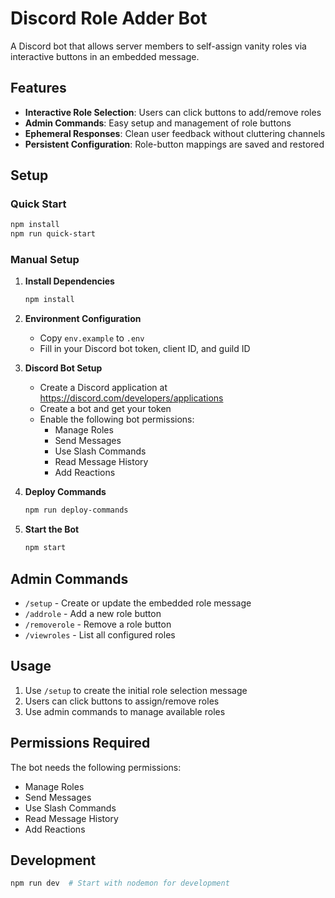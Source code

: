 # Discord Role Adder Bot

A Discord bot that allows server members to self-assign vanity roles via interactive buttons in an embedded message.

## Features

- **Interactive Role Selection**: Users can click buttons to add/remove roles
- **Admin Commands**: Easy setup and management of role buttons
- **Ephemeral Responses**: Clean user feedback without cluttering channels
- **Persistent Configuration**: Role-button mappings are saved and restored

## Setup

### Quick Start
```bash
npm install
npm run quick-start
```

### Manual Setup

1. **Install Dependencies**
   ```bash
   npm install
   ```

2. **Environment Configuration**
   - Copy `env.example` to `.env`
   - Fill in your Discord bot token, client ID, and guild ID

3. **Discord Bot Setup**
   - Create a Discord application at https://discord.com/developers/applications
   - Create a bot and get your token
   - Enable the following bot permissions:
     - Manage Roles
     - Send Messages
     - Use Slash Commands
     - Read Message History
     - Add Reactions

4. **Deploy Commands**
   ```bash
   npm run deploy-commands
   ```

5. **Start the Bot**
   ```bash
   npm start
   ```

## Admin Commands

- `/setup` - Create or update the embedded role message
- `/addrole` - Add a new role button
- `/removerole` - Remove a role button
- `/viewroles` - List all configured roles

## Usage

1. Use `/setup` to create the initial role selection message
2. Users can click buttons to assign/remove roles
3. Use admin commands to manage available roles

## Permissions Required

The bot needs the following permissions:
- Manage Roles
- Send Messages
- Use Slash Commands
- Read Message History
- Add Reactions

## Development

```bash
npm run dev  # Start with nodemon for development
``` 